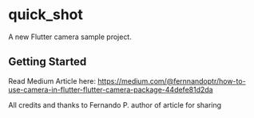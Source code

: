 # quick_shot

A new Flutter camera sample project.

## Getting Started

Read Medium Article here:
https://medium.com/@fernnandoptr/how-to-use-camera-in-flutter-flutter-camera-package-44defe81d2da

All credits and thanks to 
Fernando P. author of article for sharing
